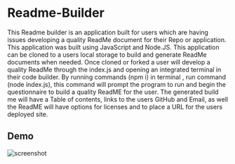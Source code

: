 # Readme-Builder
This Readme builder is an application built for users which are having issues developing a quality ReadMe document for their Repo or application. This application was built using JavaScript and Node.JS. This application can be cloned to a users local storage to build and generate ReadMe documents when needed. Once cloned or forked a user will develop a quality ReadMe through the index.js and opening an integrated terminal in their code builder. By running commands  (npm i) in terminal , run command (node  index.js), this command will prompt the program to run and begin the questionnaire to build a quality ReadME for the user. The generated build me will have a Table of contents, links to the users GitHub and Email, as well the ReadME will have options for licenses and to place a URL for the users deployed site.


## Demo
![screenshot](./Develop/assests/Readmedemo.gif)
